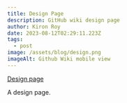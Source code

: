 ```yaml
---
title: Design Page
description: GitHub wiki design page
author: Kiron Roy
date: 2023-08-12T02:29:11.223Z
tags:
  - post
image: /assets/blog/design.png
imageAlt: Github Wiki mobile view
---
```

[Design page](https://github.com/kironroy/kironroy.github.io/wiki/Design)

A﻿ design page.